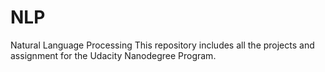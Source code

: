 # NLP
Natural Language Processing
This repository includes all the projects and assignment for the Udacity Nanodegree Program.
